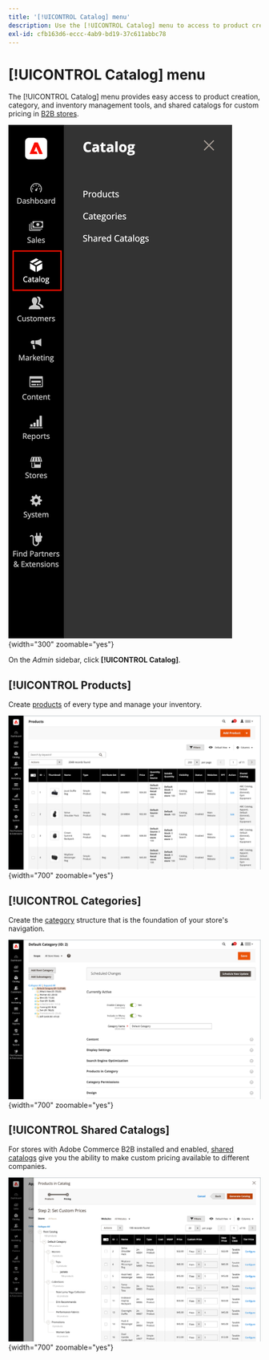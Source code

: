 ```yaml
---
title: '[!UICONTROL Catalog] menu'
description: Use the [!UICONTROL Catalog] menu to access to product creation, category, and inventory management tools.
exl-id: cfb163d6-eccc-4ab9-bd19-37c611abbc78
---
```

# [!UICONTROL Catalog] menu

The [!UICONTROL Catalog] menu provides easy access to product creation, category, and inventory management tools, and shared catalogs for custom pricing in [B2B stores](https://experienceleague.adobe.com/docs/commerce-admin/b2b/introduction.html).

![Catalog menu](./assets/admin-menu-catalog.png){width="300" zoomable="yes"}

On the _Admin_ sidebar, click **[!UICONTROL Catalog]**.

## [!UICONTROL Products]

Create [products](products-list.md) of every type and manage your inventory.

![Products grid](./assets/products-grid.png){width="700" zoomable="yes"}

## [!UICONTROL Categories]

Create the [category](categories.md) structure that is the foundation of your store's navigation.

![Category workspace](./assets/category-workspace.png){width="700" zoomable="yes"}

## [!UICONTROL Shared Catalogs]

For stores with Adobe Commerce B2B installed and enabled, [shared catalogs](https://experienceleague.adobe.com/docs/commerce-admin/b2b/shared-catalogs/catalog-shared.html) give you the ability to make custom pricing available to different companies.

![Shared catalog products](./assets/shared-catalog-setup.png){width="700" zoomable="yes"}
